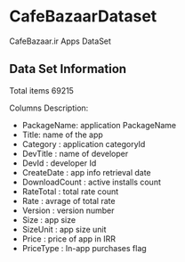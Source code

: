 # CafeBazaarDataset
CafeBazaar.ir Apps DataSet


## Data Set Information

Total items 69215

Columns Description:
* PackageName: application PackageName
* Title: name of the app
* Category : application categoryId
* DevTitle : name of developer
* DevId : developer Id
* CreateDate : app info retrieval date
* DownloadCount : active installs count
* RateTotal : total rate count
* Rate : avrage of total rate
* Version : version number
* Size : app size
* SizeUnit : app size unit
* Price : price of app in IRR
* PriceType : In-app purchases flag
